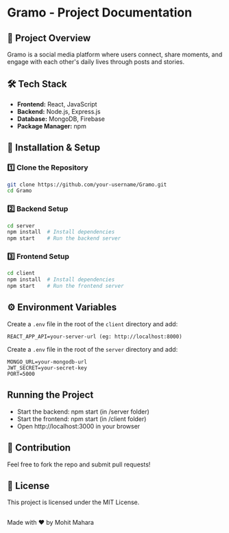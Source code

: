 # Gramo - Project Documentation

## 📌 Project Overview
Gramo is a social media platform where users connect, share moments, and engage with each other's daily lives through posts and stories.

## 🛠️ Tech Stack
- **Frontend:** React, JavaScript
- **Backend:** Node.js, Express.js
- **Database:** MongoDB, Firebase
- **Package Manager:** npm

## 🚀 Installation & Setup

### 1️⃣ Clone the Repository
```sh
git clone https://github.com/your-username/Gramo.git
cd Gramo
```

### 2️⃣ Backend Setup
```sh
cd server
npm install  # Install dependencies
npm start    # Run the backend server
```

### 3️⃣ Frontend Setup
```sh
cd client
npm install  # Install dependencies
npm start    # Run the frontend server
```

## ⚙️ Environment Variables

Create a `.env` file in the root of the `client` directory and add:
```
REACT_APP_API=your-server-url (eg: http://localhost:8000)

```

Create a `.env` file in the root of the `server` directory and add:
```
MONGO_URL=your-mongodb-url
JWT_SECRET=your-secret-key
PORT=5000
```
## Running the Project
- Start the backend: npm start (in /server folder)
- Start the frontend: npm start (in /client folder)
- Open http://localhost:3000 in your browser

## 🤝 Contribution

Feel free to fork the repo and submit pull requests!

## 📜 License

This project is licensed under the MIT License.


##
Made with ❤️ by Mohit Mahara
